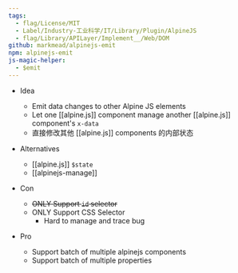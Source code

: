 ```yaml
---
tags:
  - flag/License/MIT
  - Label/Industry-工业科学/IT/Library/Plugin/AlpineJS
  - flag/Library/APILayer/Implement__/Web/DOM
github: markmead/alpinejs-emit
npm: alpinejs-emit
js-magic-helper:
  - $emit
---
```


- Idea
    - Emit data changes to other Alpine JS elements
    - Let one [[alpine.js]] component manage another [[alpine.js]] component's `x-data`
    - 直接修改其他 [[alpine.js]] components 的内部状态

- Alternatives
    - [[alpine.js]] `$state`
    - [[alpinejs-manage]]

- Con
    - ~~ONLY Support `id` selector~~
    - ONLY Support CSS Selector
        - Hard to manage and trace bug

- Pro
    - Support batch of multiple alpinejs components
    - Support batch of multiple properties
